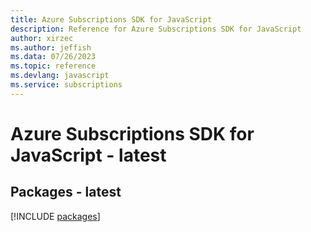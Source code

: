 ```yaml
---
title: Azure Subscriptions SDK for JavaScript
description: Reference for Azure Subscriptions SDK for JavaScript
author: xirzec
ms.author: jeffish
ms.data: 07/26/2023
ms.topic: reference
ms.devlang: javascript
ms.service: subscriptions
---
```

# Azure Subscriptions SDK for JavaScript - latest
## Packages - latest
[!INCLUDE [packages](subscriptions-index.md)]